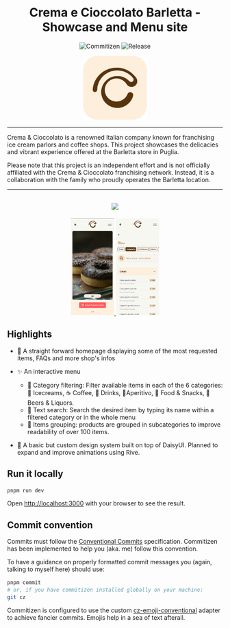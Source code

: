 <h1 align="center">Crema e Cioccolato Barletta - Showcase and Menu site</h1>

<p align="center">
  <img src="https://img.shields.io/badge/commitizen-friendly-brightgreen.svg" alt="Commitizen">
  <img src="https://img.shields.io/github/v/release/federicofrasca796/crema-cioccolato-bt?include_prereleases" alt="Release">
</p>

<p align="center">
  <img src="public/assets/cc_logo_color_bg.png" alt="Crema e Cioccolato logo" width="150px">
</p>

---

Crema & Cioccolato is a renowned Italian company known for franchising ice cream parlors and coffee shops. This project showcases the delicacies and vibrant experience offered at the Barletta store in Puglia.

Please note that this project is an independent effort and is not officially affiliated with the Crema & Cioccolato franchising network. Instead, it is a collaboration with the family who proudly operates the Barletta location.

---

<br>
<a href="https://crema-cioccolato-bt.netlify.app/">
  <div align="center">
    <img width="90%" src="./public/promo/cc_bt_promo.gif" >
  </div>
</a>

<br>

<a href="https://crema-cioccolato-bt.netlify.app/">
  <div align="center">
    <img width="20%" src="./public/promo/home_mob.png" >
    <img width="20%" src="./public/promo/menu_mob.png" >
  </div>
</a>

## Highlights

- 🧁 A straight forward homepage displaying some of the most requested items, FAQs and more shop's infos

- ✨ An interactive menu

  - 🥅 Category filtering: Filter available items in each of the 6 categories: 🍦 Icecreams, ☕ Coffee, 🥤 Drinks, 🥂Aperitivo, 🍕 Food & Snacks, 🍻 Beers & Liquors.
  - 🔎 Text search: Search the desired item by typing its name within a filtered category or in the whole menu
  - 🧺 Items grouping: products are grouped in subcategories to improve readability of over 100 items.

- 🎨 A basic but custom design system built on top of DaisyUI. Planned to expand and improve animations using Rive.

## Run it locally

```bash
pnpm run dev
```

Open [http://localhost:3000](http://localhost:3000) with your browser to see the result.

## Commit convention

Commits must follow the [Conventional Commits](https://www.conventionalcommits.org/en/v1.0.0/) specification.
Commitizen has been implemented to help you (aka. me) follow this convention.

To have a guidance on properly formatted commit messages you (again, talking to myself here) should use:

```bash
pnpm commit
# or, if you have commitizen installed globally on your machine:
git cz
```

Commitizen is configured to use the custom [cz-emoji-conventional](https://github.com/promet99/cz-emoji-conventional) adapter to achieve fancier commits. Emojis help in a sea of text afterall.
